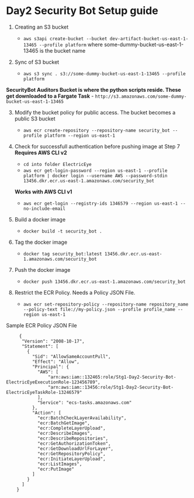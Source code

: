 # Day2 Security Bot Setup guide

  1.  Creating an S3 bucket
         - `aws s3api create-bucket --bucket dev-artifact-bucket-us-east-1-13465 --profile platform` where some-dummy-bucket-us-east-1-13465 is the bucket name

  2. Sync of S3 bucket
      - `aws s3 sync . s3://some-dummy-bucket-us-east-1-13465 --profile platform`

  **SecurityBot Auditors Bucket is where the python scripts reside. These get downloaded to a Fargate Task**
     - `http://s3.amazonaws.com/some-dummy-bucket-us-east-1-13465`

  3. Modify the bucket policy for public access. The bucket becomes a public S3 bucket

     - `aws ecr create-repository --repository-name security_bot --profile platform --region us-east-1`

  4. Check for successfull authentication before pushing image at Step 7
     **Requires AWS CLI v2**
 
     - `cd into folder ElectricEye`
     - `aws ecr get-login-password --region us-east-1 --profile platform | docker login --username AWS --password-stdin 13456.dkr.ecr.us-east-1.amazonaws.com/security_bot`

     **Works with AWS CLI v1**
        - `aws ecr get-login --registry-ids 1346579 --region us-east-1 --no-include-email`

 5. Build a docker image
     - `docker build -t security_bot .`
  
 6. Tag the docker image
      - `docker tag security_bot:latest 13456.dkr.ecr.us-east-1.amazonaws.com/security_bot`
  
 7. Push the docker image
      - `docker push 13456.dkr.ecr.us-east-1.amazonaws.com/security_bot`
  
 8. Restrict the ECR Policy. Needs a Policy JSON File.
      - `aws ecr set-repository-policy --repository-name repository_name --policy-text file://my-policy.json --profile profile_name --region us-east-1`

Sample ECR Policy JSON File 

```
     {
      "Version": "2008-10-17",
      "Statement": [
        {
          "Sid": "AllowSameAccountPull",
          "Effect": "Allow",
          "Principal": {
            "AWS": [
                "arn:aws:iam::132465:role/Stg1-Day2-Security-Bot-ElectricEyeExecutionRole-123456789",
                "arn:aws:iam::13456:role/Stg1-Day2-Security-Bot-ElectricEyeTaskRole-13246579"
            ],
            "Service": "ecs-tasks.amazonaws.com"
          },
          "Action": [
            "ecr:BatchCheckLayerAvailability",
            "ecr:BatchGetImage",
            "ecr:CompleteLayerUpload",
            "ecr:DescribeImages",
            "ecr:DescribeRepositories",
            "ecr:GetAuthorizationToken",
            "ecr:GetDownloadUrlForLayer",
            "ecr:GetRepositoryPolicy",
            "ecr:InitiateLayerUpload",
            "ecr:ListImages",
            "ecr:PutImage"
          ]
        }
      ]
    }
  ```
  
